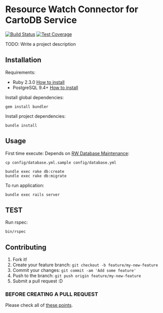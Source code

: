 # Resource Watch Connector for CartoDB Service

[![Build Status](https://travis-ci.org/Vizzuality/rw_adapter_cartodb.svg?branch=master)](https://travis-ci.org/Vizzuality/rw_adapter_cartodb) [![Test Coverage](https://codeclimate.com/github/Vizzuality/rw_adapter_cartodb/badges/coverage.svg)](https://codeclimate.com/github/Vizzuality/rw_adapter_cartodb/coverage)

TODO: Write a project description

## Installation

Requirements:

* Ruby 2.3.0 [How to install](https://gorails.com/setup/osx/10.10-yosemite)
* PostgreSQL 9.4+ [How to install](http://exponential.io/blog/2015/02/21/install-postgresql-on-mac-os-x-via-brew/)

Install global dependencies:

    gem install bundler

Install project dependencies:

    bundle install

## Usage

First time execute:
  Depends on [RW Database Maintenance](https://github.com/Vizzuality/rw_database/):

    cp config/database.yml.sample config/database.yml

    bundle exec rake db:create
    bundle exec rake db:migrate

To run application:

    bundle exec rails server

## TEST

  Run rspec:

    bin/rspec

## Contributing

1. Fork it!
2. Create your feature branch: `git checkout -b feature/my-new-feature`
3. Commit your changes: `git commit -am 'Add some feature'`
4. Push to the branch: `git push origin feature/my-new-feature`
5. Submit a pull request :D

### BEFORE CREATING A PULL REQUEST

  Please check all of [these points](https://github.com/Vizzuality/rw_adapter_cartodb/blob/master/CONTRIBUTING.md).

